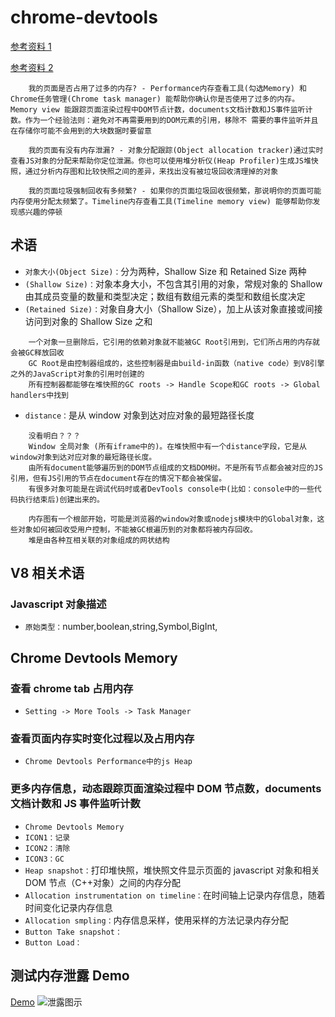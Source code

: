 # chrome-devtools

[参考资料 1](https://zhuanlan.zhihu.com/p/80792297)

[参考资料 2](https://www.cnblogs.com/gyjWEB/p/4564151.html)

```plain
    我的页面是否占用了过多的内存? - Performance内存查看工具(勾选Memory) 和 Chrome任务管理(Chrome task manager) 能帮助你确认你是否使用了过多的内存。Memory view 能跟踪页面渲染过程中DOM节点计数，documents文档计数和JS事件监听计数。作为一个经验法则：避免对不再需要用到的DOM元素的引用，移除不 需要的事件监听并且在存储你可能不会用到的大块数据时要留意

    我的页面有没有内存泄漏? - 对象分配跟踪(Object allocation tracker)通过实时查看JS对象的分配来帮助你定位泄漏。你也可以使用堆分析仪(Heap Profiler)生成JS堆快照，通过分析内存图和比较快照之间的差异，来找出没有被垃圾回收清理掉的对象

    我的页面垃圾强制回收有多频繁? - 如果你的页面垃圾回收很频繁，那说明你的页面可能内存使用分配太频繁了。Timeline内存查看工具(Timeline memory view) 能够帮助你发现感兴趣的停顿
```

## 术语

- `对象大小(Object Size)：`分为两种，Shallow Size 和 Retained Size 两种
- `(Shallow Size)：`对象本身大小，不包含其引用的对象，常规对象的 Shallow 由其成员变量的数量和类型决定；数组有数组元素的类型和数组长度决定
- `(Retained Size)：`对象自身大小（Shallow Size），加上从该对象直接或间接访问到对象的 Shallow Size 之和

```plain
    一个对象一旦删除后，它引用的依赖对象就不能被GC Root引用到，它们所占用的内存就会被GC释放回收
    GC Root是由控制器组成的，这些控制器是由build-in函数（native code）到V8引擎之外的JavaScript对象的引用时创建的
    所有控制器都能够在堆快照的GC roots -> Handle Scope和GC roots -> Global handlers中找到
```

- `distance：`是从 window 对象到达对应对象的最短路径长度

```plain
    没看明白？？？
    Window 全局对象 (所有iframe中的)。在堆快照中有一个distance字段，它是从window对象到达对应对象的最短路径长度。
    由所有document能够遍历到的DOM节点组成的文档DOM树。不是所有节点都会被对应的JS引用，但有JS引用的节点在document存在的情况下都会被保留。
    有很多对象可能是在调试代码时或者DevTools console中(比如：console中的一些代码执行结束后)创建出来的。

    内存图有一个根部开始，可能是浏览器的window对象或nodejs模块中的Global对象，这些对象如何被回收受用户控制，不能被GC根遍历到的对象都将被内存回收。
    堆是由各种互相关联的对象组成的网状结构
```

## V8 相关术语

### Javascript 对象描述

- `原始类型：`number,boolean,string,Symbol,BigInt,

## Chrome Devtools Memory

### 查看 chrome tab 占用内存

- `Setting -> More Tools -> Task Manager`

### 查看页面内存实时变化过程以及占用内存

- `Chrome Devtools Performance中的js Heap`

### 更多内存信息，动态跟踪页面渲染过程中 DOM 节点数，documents 文档计数和 JS 事件监听计数

- `Chrome Devtools Memory`
- `ICON1：记录`
- `ICON2：清除`
- `ICON3：GC`
- `Heap snapshot：`打印堆快照，堆快照文件显示页面的 javascript 对象和相关 DOM 节点（C++对象）之间的内存分配
- `Allocation instrumentation on timeline：`在时间轴上记录内存信息，随着时间变化记录内存信息
- `Allocation smpling：`内存信息采样，使用采样的方法记录内存分配
- `Button Take snapshot：`
- `Button Load：`

## 测试内存泄露 Demo

[Demo](https://ulan.github.io/misc/leak.html)
![泄露图示](./imgs/js-leak-demo.png)
